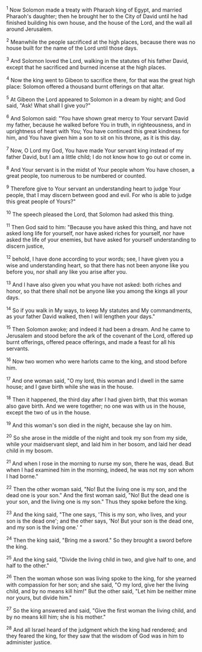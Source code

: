 <sup>1</sup> 
Now Solomon made a treaty with Pharaoh king of Egypt, and married Pharaoh's daughter; then he brought her to the City of David until he had finished building his own house, and the house of the Lord, and the wall all around Jerusalem. 

<sup>2</sup> 
Meanwhile the people sacrificed at the high places, because there was no house built for the name of the Lord until those days. 

<sup>3</sup> 
And Solomon loved the Lord, walking in the statutes of his father David, except that he sacrificed and burned incense at the high places. 

<sup>4</sup> 
Now the king went to Gibeon to sacrifice there, for that was the great high place: Solomon offered a thousand burnt offerings on that altar. 

<sup>5</sup> 
At Gibeon the Lord appeared to Solomon in a dream by night; and God said, "Ask! What shall I give you?" 

<sup>6</sup> 
And Solomon said: "You have shown great mercy to Your servant David my father, because he walked before You in truth, in righteousness, and in uprightness of heart with You; You have continued this great kindness for him, and You have given him a son to sit on his throne, as it is this day. 

<sup>7</sup> 
Now, O Lord my God, You have made Your servant king instead of my father David, but I am a little child; I do not know how to go out or come in. 

<sup>8</sup> 
And Your servant is in the midst of Your people whom You have chosen, a great people, too numerous to be numbered or counted. 

<sup>9</sup> 
Therefore give to Your servant an understanding heart to judge Your people, that I may discern between good and evil. For who is able to judge this great people of Yours?" 

<sup>10</sup> 
The speech pleased the Lord, that Solomon had asked this thing. 

<sup>11</sup> 
Then God said to him: "Because you have asked this thing, and have not asked long life for yourself, nor have asked riches for yourself, nor have asked the life of your enemies, but have asked for yourself understanding to discern justice, 

<sup>12</sup> 
behold, I have done according to your words; see, I have given you a wise and understanding heart, so that there has not been anyone like you before you, nor shall any like you arise after you. 

<sup>13</sup> 
And I have also given you what you have not asked: both riches and honor, so that there shall not be anyone like you among the kings all your days. 

<sup>14</sup> 
So if you walk in My ways, to keep My statutes and My commandments, as your father David walked, then I will lengthen your days." 

<sup>15</sup> 
Then Solomon awoke; and indeed it had been a dream. And he came to Jerusalem and stood before the ark of the covenant of the Lord, offered up burnt offerings, offered peace offerings, and made a feast for all his servants.

<sup>16</sup> 
Now two women who were harlots came to the king, and stood before him. 

<sup>17</sup> 
And one woman said, "O my lord, this woman and I dwell in the same house; and I gave birth while she was in the house. 

<sup>18</sup> 
Then it happened, the third day after I had given birth, that this woman also gave birth. And we were together; no one was with us in the house, except the two of us in the house. 

<sup>19</sup> 
And this woman's son died in the night, because she lay on him. 

<sup>20</sup> 
So she arose in the middle of the night and took my son from my side, while your maidservant slept, and laid him in her bosom, and laid her dead child in my bosom. 

<sup>21</sup> 
And when I rose in the morning to nurse my son, there he was, dead. But when I had examined him in the morning, indeed, he was not my son whom I had borne." 

<sup>22</sup> 
Then the other woman said, "No! But the living one is my son, and the dead one is your son." And the first woman said, "No! But the dead one is your son, and the living one is my son." Thus they spoke before the king. 

<sup>23</sup> 
And the king said, "The one says, 'This is my son, who lives, and your son is the dead one'; and the other says, 'No! But your son is the dead one, and my son is the living one.' " 

<sup>24</sup> 
Then the king said, "Bring me a sword." So they brought a sword before the king. 

<sup>25</sup> 
And the king said, "Divide the living child in two, and give half to one, and half to the other." 

<sup>26</sup> 
Then the woman whose son was living spoke to the king, for she yearned with compassion for her son; and she said, "O my lord, give her the living child, and by no means kill him!" But the other said, "Let him be neither mine nor yours, but divide him." 

<sup>27</sup> 
So the king answered and said, "Give the first woman the living child, and by no means kill him; she is his mother." 

<sup>28</sup> 
And all Israel heard of the judgment which the king had rendered; and they feared the king, for they saw that the wisdom of God was in him to administer justice.